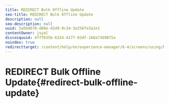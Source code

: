 ```yaml
---
title: REDIRECT Bulk Offline Update
seo-title: REDIRECT Bulk Offline Update
description: null
seo-description: null
uuid: 5a5bd670-d88e-42d9-9c34-3e256fe3a1e1
contentOwner: jsyal
discoiquuid: 4fff635b-6324-4177-93df-166a7369875a
noindex: true
redirecttarget: /content/help/en/experience-manager/6-4/screens/using/bulk-offline-update
---
```


# REDIRECT Bulk Offline Update{#redirect-bulk-offline-update}

